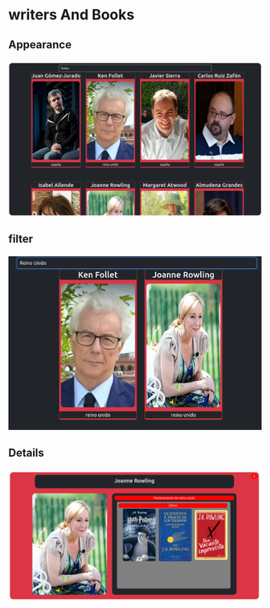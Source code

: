 # writers And Books

## Appearance
### <img src = "./image/fullScreem.png">

## filter
### <img src = "./image/Fillter.png">

## Details
### <img src = "./image/Detail.png">
